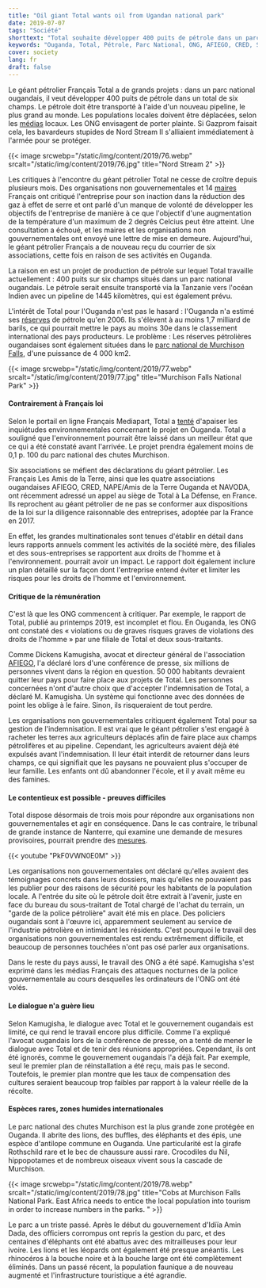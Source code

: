 ```yaml
---
title: "Oil giant Total wants oil from Ugandan national park"
date: 2019-07-07
tags: "Société"
shorttext: "Total souhaite développer 400 puits de pétrole dans un parc national ougandais protégé et construire le plus grand oléoduc au monde."
keywords: "Ouganda, Total, Pétrole, Parc National, ONG, AFIEGO, CRED, Survie, Les Amis de la Terre, NAVODA, NAPE/Amis de la Terre Ouganda, Nature, Protection de l'environnement, Environnement"
cover: society
lang: fr
draft: false
---
```

Le géant pétrolier Français Total a de grands projets : dans un parc national ougandais, il veut développer 400 puits de pétrole dans un total de six champs. Le pétrole doit être transporté à l'aide d'un nouveau pipeline, le plus grand au monde. Les populations locales doivent être déplacées, selon les [médias](https://www.mediapart.fr/journal/france/250619/total-mis-en-demeure-pour-ses-activites-en-ouganda "Total mis en demeure pour ses activités en Ouganda") locaux. Les ONG envisagent de porter plainte. Si Gazprom faisait cela, les bavardeurs stupides de Nord Stream II s'alliaient immédiatement à l'armée pour se protéger.

{{< image srcwebp="/static/img/content/2019/76.webp" srcalt="/static/img/content/2019/76.jpg" title="Nord Stream 2" >}}

Les critiques à l'encontre du géant pétrolier Total ne cesse de croître depuis plusieurs mois. Des organisations non gouvernementales et 14 [maires](https://www.mediapart.fr/journal/france/180619/des-maires-veulent-obliger-total-moins-polluer "Des maires veulent obliger Total à moins polluer") Français ont critiqué l'entreprise pour son inaction dans la réduction des gaz à effet de serre et ont parlé d'un manque de volonté de développer les objectifs de l'entreprise de manière à ce que l'objectif d'une augmentation de la température d'un maximum de 2 degrés Celcius peut être atteint. Une consultation a échoué, et les maires et les organisations non gouvernementales ont envoyé une lettre de mise en demeure. Aujourd'hui, le géant pétrolier Français a de nouveau reçu du courrier de six associations, cette fois en raison de ses activités en Ouganda.

La raison en est un projet de production de pétrole sur lequel Total travaille actuellement : 400 puits sur six champs situés dans un parc national ougandais. Le pétrole serait ensuite transporté via la Tanzanie vers l'océan Indien avec un pipeline de 1445 kilomètres, qui est également prévu.

L'intérêt de Total pour l'Ouganda n'est pas le hasard : l'Ouganda n'a estimé ses [réserves](https://www.researchgate.net/publication/276887058_Oil_and_Governance_in_Uganda "Oil and Governance in Uganda") de pétrole qu'en 2006. Ils s'élèvent à au moins 1,7 milliard de barils, ce qui pourrait mettre le pays au moins 30e dans le classement international des pays producteurs. Le problème : Les réserves pétrolières ougandaises sont également situées dans le [parc national de Murchison Falls](https://www.murchisonfallsparkuganda.com/ "Murchison Falls National Park Uganda (Kabalega National Park"), d'une puissance de 4 000 km2.

{{< image srcwebp="/static/img/content/2019/77.webp" srcalt="/static/img/content/2019/77.jpg" title="Murchison Falls National Park" >}}

#### Contrairement à Français loi

Selon le portail en ligne Français Mediapart, Total a [tenté](https://www.lemonde.fr/afrique/article/2019/05/29/en-rdc-et-en-ouganda-le-groupe-total-dans-le-viseur-des-defenseurs-de-l-environnement_5469013_3212.html "En RDC et en Ouganda, le groupe Total dans le viseur des défenseurs de l’environnement") d'apaiser les inquiétudes environnementales concernant le projet en Ouganda. Total a souligné que l'environnement pourrait être laissé dans un meilleur état que ce qui a été constaté avant l'arrivée. Le projet prendra également moins de 0,1 p. 100 du parc national des chutes Murchison.

Six associations se méfient des déclarations du géant pétrolier. Les Français Les Amis de la Terre, ainsi que les quatre associations ougandaises AFIEGO, CRED, NAPE/Amis de la Terre Ouganda et NAVODA, ont récemment adressé un appel au siège de Total à La Défense, en France. Ils reprochent au géant pétrolier de ne pas se conformer aux dispositions de la loi sur la diligence raisonnable des entreprises, adoptée par la France en 2017.

En effet, les grandes multinationales sont tenues d'établir en détail dans leurs rapports annuels comment les activités de la société mère, des filiales et des sous-entreprises se rapportent aux droits de l'homme et à l'environnement. pourrait avoir un impact. Le rapport doit également inclure un plan détaillé sur la façon dont l'entreprise entend éviter et limiter les risques pour les droits de l'homme et l'environnement.

#### Critique de la rémunération

C'est là que les ONG commencent à critiquer. Par exemple, le rapport de Total, publié au printemps 2019, est incomplet et flou. En Ouganda, les ONG ont constaté des « violations ou de graves risques graves de violations des droits de l'homme » par une filiale de Total et deux sous-traitants.

Comme Dickens Kamugisha, avocat et directeur général de l'association [AFIEGO](https://www.afiego.org/ "Africa Institute for Energy Governance"), l'a déclaré lors d'une conférence de presse, six millions de personnes vivent dans la région en question. 50 000 habitants devraient quitter leur pays pour faire place aux projets de Total. Les personnes concernées n'ont d'autre choix que d'accepter l'indemnisation de Total, a déclaré M. Kamugisha. Un système qui fonctionne avec des données de point les oblige à le faire. Sinon, ils risqueraient de tout perdre.

Les organisations non gouvernementales critiquent également Total pour sa gestion de l'indemnisation. Il est vrai que le géant pétrolier s'est engagé à racheter les terres aux agriculteurs déplacés afin de faire place aux champs pétrolifères et au pipeline. Cependant, les agriculteurs avaient déjà été expulsés avant l'indemnisation. Il leur était interdit de retourner dans leurs champs, ce qui signifiait que les paysans ne pouvaient plus s'occuper de leur famille. Les enfants ont dû abandonner l'école, et il y avait même eu des famines.

#### Le contentieux est possible - preuves difficiles

Total dispose désormais de trois mois pour répondre aux organisations non gouvernementales et agir en conséquence. Dans le cas contraire, le tribunal de grande instance de Nanterre, qui examine une demande de mesures provisoires, pourrait prendre des [mesures](https://www.totalautribunal.org/ "Total, rendez-vous au tribunal!").

{{< youtube "PkF0VWN0E0M" >}}

Les organisations non gouvernementales ont déclaré qu'elles avaient des témoignages concrets dans leurs dossiers, mais qu'elles ne pouvaient pas les publier pour des raisons de sécurité pour les habitants de la population locale. A l'entrée du site où le pétrole doit être extrait à l'avenir, juste en face du bureau du sous-traitant de Total chargé de l'achat du terrain, un "garde de la police pétrolière" avait été mis en place. Des policiers ougandais sont à l'œuvre ici, apparemment seulement au service de l'industrie pétrolière en intimidant les résidents. C'est pourquoi le travail des organisations non gouvernementales est rendu extrêmement difficile, et beaucoup de personnes touchées n'ont pas osé parler aux organisations.

Dans le reste du pays aussi, le travail des ONG a été sapé. Kamugisha s'est exprimé dans les médias Français des attaques nocturnes de la police gouvernementale au cours desquelles les ordinateurs de l'ONG ont été volés.

#### Le dialogue n'a guère lieu

Selon Kamugisha, le dialogue avec Total et le gouvernement ougandais est limité, ce qui rend le travail encore plus difficile. Comme l'a expliqué l'avocat ougandais lors de la conférence de presse, on a tenté de mener le dialogue avec Total et de tenir des réunions appropriées. Cependant, ils ont été ignorés, comme le gouvernement ougandais l'a déjà fait. Par exemple, seul le premier plan de réinstallation a été reçu, mais pas le second. Toutefois, le premier plan montre que les taux de compensation des cultures seraient beaucoup trop faibles par rapport à la valeur réelle de la récolte.

#### Espèces rares, zones humides internationales

Le parc national des chutes Murchison est la plus grande zone protégée en Ouganda. Il abrite des lions, des buffles, des éléphants et des épis, une espèce d'antilope commune en Ouganda. Une particularité est la girafe Rothschild rare et le bec de chaussure aussi rare. Crocodiles du Nil, hippopotames et de nombreux oiseaux vivent sous la cascade de Murchison.

{{< image srcwebp="/static/img/content/2019/78.webp" srcalt="/static/img/content/2019/78.jpg" title="Cobs at Murchison Falls National Park. East Africa needs to entice the local population into tourism in order to increase numbers in the parks. " >}}

Le parc a un triste passé. Après le début du gouvernement d'Idiïa Amin Dada, des officiers corrompus ont repris la gestion du parc, et des centaines d'éléphants ont été abattus avec des mitrailleuses pour leur ivoire. Les lions et les léopards ont également été presque anéantis. Les rhinocéros à la bouche noire et à la bouche large ont été complètement éliminés. Dans un passé récent, la population faunique a de nouveau augmenté et l'infrastructure touristique a été agrandie.
